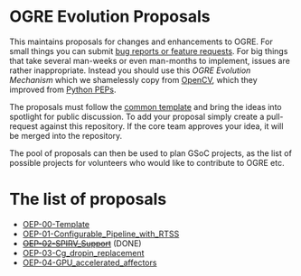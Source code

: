 # OGRE Evolution Proposals

This maintains proposals for changes and enhancements to OGRE.
For small things you can submit [bug reports or feature requests](https://github.com/OGRECave/ogre/issues).
For big things that take several man-weeks or even man-months to implement, issues are rather inappropriate.
Instead you should use this *OGRE Evolution Mechanism* which we shamelessly copy from [OpenCV](https://github.com/opencv/opencv/wiki/Evolution-Proposals), which they improved from [Python PEPs](https://www.python.org/dev/peps/).

The proposals must follow the [common template](OEP-00-Template.md) and bring the ideas into spotlight for public discussion. To add your proposal simply create a pull-request against this repository. If the core team approves your idea, it will be merged into the repository.

The pool of proposals can then be used to plan GSoC projects, as the list of possible projects for volunteers who would like to contribute to OGRE etc.

# The list of proposals

* [OEP-00-Template](OEP-00-Template.md)
* [OEP-01-Configurable_Pipeline_with_RTSS](OEP-01-Configurable_Pipeline_with_RTSS.md)
* ~~[OEP-02-SPIRV_Support](OEP-02-SPIRV_Support.md)~~ (DONE)
* [OEP-03-Cg_dropin_replacement](OEP-03-Cg_dropin_replacement.md)
* [OEP-04-GPU_accelerated_affectors](OEP-04-GPU_accelerated_affectors.md)